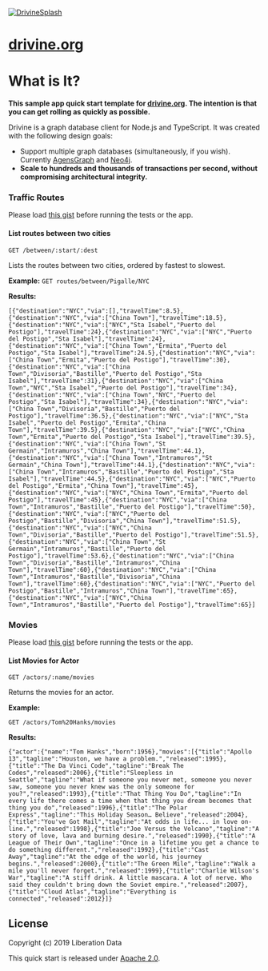 <a href="https://drivine.org"> ![DrivineSplash](https://liberation-data.com/images/drivine.jpg)</a>
# <a href="https://drivine.org">drivine.org</a>     

# What is It?

**This sample app quick start template for [drivine.org](https://drivine.org). The intention is that you can get rolling as quickly as possible.**

Drivine is a graph database client for Node.js and TypeScript. It was created with the following design goals: 

* Support multiple graph databases (simultaneously, if you wish). Currently [AgensGraph](https://bitnine.net/agensgraph/) and 
[Neo4j](https://neo4j.com/neo4j-graph-database/). 
* **Scale to hundreds and thousands of transactions per second, without compromising architectural integrity.**

### Traffic Routes

Please load [this gist](https://github.com/liberation-data/drivine-inspiration/blob/master/src/traffic/test-data.cypher) before running the tests or the app. 

#### List routes between two cities

`GET /between/:start/:dest`

Lists the routes between two cities, ordered by fastest to slowest. 

**Example:** 
`GET routes/between/Pigalle/NYC`

**Results:**
```
[{"destination":"NYC","via":[],"travelTime":8.5},{"destination":"NYC","via":["China Town"],"travelTime":18.5},{"destination":"NYC","via":["NYC","Sta Isabel","Puerto del Postigo"],"travelTime":24},{"destination":"NYC","via":["NYC","Puerto del Postigo","Sta Isabel"],"travelTime":24},{"destination":"NYC","via":["China Town","Ermita","Puerto del Postigo","Sta Isabel"],"travelTime":24.5},{"destination":"NYC","via":["China Town","Ermita","Puerto del Postigo"],"travelTime":30},{"destination":"NYC","via":["China Town","Divisoria","Bastille","Puerto del Postigo","Sta Isabel"],"travelTime":31},{"destination":"NYC","via":["China Town","NYC","Sta Isabel","Puerto del Postigo"],"travelTime":34},{"destination":"NYC","via":["China Town","NYC","Puerto del Postigo","Sta Isabel"],"travelTime":34},{"destination":"NYC","via":["China Town","Divisoria","Bastille","Puerto del Postigo"],"travelTime":36.5},{"destination":"NYC","via":["NYC","Sta Isabel","Puerto del Postigo","Ermita","China Town"],"travelTime":39.5},{"destination":"NYC","via":["NYC","China Town","Ermita","Puerto del Postigo","Sta Isabel"],"travelTime":39.5},{"destination":"NYC","via":["China Town","St Germain","Intramuros","China Town"],"travelTime":44.1},{"destination":"NYC","via":["China Town","Intramuros","St Germain","China Town"],"travelTime":44.1},{"destination":"NYC","via":["China Town","Intramuros","Bastille","Puerto del Postigo","Sta Isabel"],"travelTime":44.5},{"destination":"NYC","via":["NYC","Puerto del Postigo","Ermita","China Town"],"travelTime":45},{"destination":"NYC","via":["NYC","China Town","Ermita","Puerto del Postigo"],"travelTime":45},{"destination":"NYC","via":["China Town","Intramuros","Bastille","Puerto del Postigo"],"travelTime":50},{"destination":"NYC","via":["NYC","Puerto del Postigo","Bastille","Divisoria","China Town"],"travelTime":51.5},{"destination":"NYC","via":["NYC","China Town","Divisoria","Bastille","Puerto del Postigo"],"travelTime":51.5},{"destination":"NYC","via":["China Town","St Germain","Intramuros","Bastille","Puerto del Postigo"],"travelTime":53.6},{"destination":"NYC","via":["China Town","Divisoria","Bastille","Intramuros","China Town"],"travelTime":60},{"destination":"NYC","via":["China Town","Intramuros","Bastille","Divisoria","China Town"],"travelTime":60},{"destination":"NYC","via":["NYC","Puerto del Postigo","Bastille","Intramuros","China Town"],"travelTime":65},{"destination":"NYC","via":["NYC","China Town","Intramuros","Bastille","Puerto del Postigo"],"travelTime":65}]
```


### Movies

Please load [this gist](https://github.com/liberation-data/drivine-inspiration/blob/master/src/movies/test-data.cypher) before running the tests or the app. 

#### List Movies for Actor

`GET /actors/:name/movies` 

Returns the movies for an actor. 

**Example:** 

`GET /actors/Tom%20Hanks/movies` 

**Results:**
```
{"actor":{"name":"Tom Hanks","born":1956},"movies":[{"title":"Apollo 13","tagline":"Houston, we have a problem.","released":1995},{"title":"The Da Vinci Code","tagline":"Break The Codes","released":2006},{"title":"Sleepless in Seattle","tagline":"What if someone you never met, someone you never saw, someone you never knew was the only someone for you?","released":1993},{"title":"That Thing You Do","tagline":"In every life there comes a time when that thing you dream becomes that thing you do","released":1996},{"title":"The Polar Express","tagline":"This Holiday Season… Believe","released":2004},{"title":"You've Got Mail","tagline":"At odds in life... in love on-line.","released":1998},{"title":"Joe Versus the Volcano","tagline":"A story of love, lava and burning desire.","released":1990},{"title":"A League of Their Own","tagline":"Once in a lifetime you get a chance to do something different.","released":1992},{"title":"Cast Away","tagline":"At the edge of the world, his journey begins.","released":2000},{"title":"The Green Mile","tagline":"Walk a mile you'll never forget.","released":1999},{"title":"Charlie Wilson's War","tagline":"A stiff drink. A little mascara. A lot of nerve. Who said they couldn't bring down the Soviet empire.","released":2007},{"title":"Cloud Atlas","tagline":"Everything is connected","released":2012}]}
```



## License

Copyright (c) 2019 Liberation Data

This quick start is released under <a href="https://www.apache.org/licenses/LICENSE-2.0">Apache 2.0</a>.
